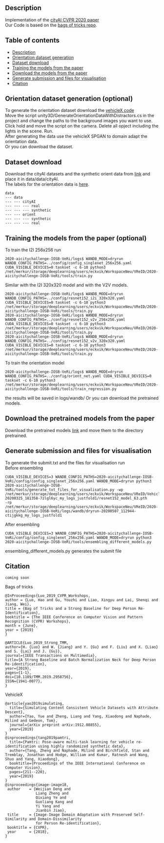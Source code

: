 ## Description
Implementation of the [cityAI CVPR 2020 paper](https://drive.google.com/open?id=1Cm25GNSpBQ11t4jujq6W8wA5JrxLDB2L)<br />
Our Code is based on the [bags of tricks repo](https://github.com/michuanhaohao/reid-strong-baseline). 
## Table of contents

- [Description](#description)
- [Orientation dataset generation](#dataset-generation)
- [Dataset download](#dataset-download )
- [Training the models from the paper](#training-the-models-from-the-paper)
- [Download the models from the paper](#download-the-models-from-the-paper)
- [Generate submission  and files for visualisation](#generate-submission-and-files-for-visualisation)
- [Citation](#citation)

## Orientation dataset generation (optional)
To generate the orientation dataset download the [vehicleX code](https://github.com/yorkeyao/VehicleX)<br />
Move the script unity3D/GenerateOrientationDataWithDistractors.cs in the project and change the paths to the background images you want to use.<br />
Click hold and move the script on the camera. Delete all opject including the lights in the scene. Run.<br />
After generating the data use the vehicleX SPGAN to domain adapt the orientation data.<br />
Or you can download the dataset.<br />
## Dataset download 
Download the cityAI datasets and the synthetic orient data from [link](https://drive.google.com/open?id=1huWCKzluNBwxz9D2pGqcJoz1wbJyVu-i) and place it in data/data/cityAI.<br />
The labels for the orientation data is [here](https://drive.google.com/open?id=1yLbbWKH-Q-rrtSCeFDmJ7MnrSQ1jEZua).
```
data
--- data
--- --- cityAI
--- --- --- real
--- --- --- synthetic
--- --- orient
--- --- --- synthetic
--- --- --- real
```
## Training the models from the paper (optional)
To train the I2I 256x256 run
```
2020-aicitychallenge-IOSB-VeRi/logs$ WANDB_MODE=dryrun  WANDB_CONFIG_PATHS=../config/config_singlenet_256x256.yaml CUDA_VISIBLE_DEVICES=0 taskset -c 6-10 python3 /net/merkur/storage/deeplearning/users/eckvik/WorkspaceNeu/VReID/2020-aicitychallenge-IOSB-VeRi/tools/train.py
```
Similar with the I2I 320x320 model and with the V2V models.
```
2020-aicitychallenge-IOSB-VeRi/logs$ WANDB_MODE=dryrun  WANDB_CONFIG_PATHS=../config/resnet152_i2i_320x320.yaml CUDA_VISIBLE_DEVICES=0 taskset -c 6-10 python3 /net/merkur/storage/deeplearning/users/eckvik/WorkspaceNeu/VReID/2020-aicitychallenge-IOSB-VeRi/tools/train.py
2020-aicitychallenge-IOSB-VeRi/logs$ WANDB_MODE=dryrun  WANDB_CONFIG_PATHS=../config/resnet152_v2v_256x256.yaml CUDA_VISIBLE_DEVICES=0 taskset -c 6-10 python3 /net/merkur/storage/deeplearning/users/eckvik/WorkspaceNeu/VReID/2020-aicitychallenge-IOSB-VeRi/tools/train.py
2020-aicitychallenge-IOSB-VeRi/logs$ WANDB_MODE=dryrun  WANDB_CONFIG_PATHS=../config/resnet152_v2v_320x320.yaml CUDA_VISIBLE_DEVICES=0 taskset -c 6-10 python3 /net/merkur/storage/deeplearning/users/eckvik/WorkspaceNeu/VReID/2020-aicitychallenge-IOSB-VeRi/tools/train.py
```
To train the orientation model
```
2020-aicitychallenge-IOSB-VeRi/logs$ WANDB_MODE=dryrun  WANDB_CONFIG_PATHS=../config/orient_net.yaml CUDA_VISIBLE_DEVICES=0 taskset -c 6-10 python3 /net/merkur/storage/deeplearning/users/eckvik/WorkspaceNeu/VReID/2020-aicitychallenge-IOSB-VeRi/tools/train_regression.py
```

the results will be saved in logs/wandb/
Or you can download the pretrained models.<br />
## Download the pretrained models from the paper
Download the pretrained models [link](https://drive.google.com/open?id=1mQLlwE173bKt9UrKd_HU8tLWADcv6aKu) and move them to the directory pretrained.
## Generate submission and files for visualisation
To generate the submit.txt and the files for visualisation run<br />
Before ensembling
```
CUDA_VISIBLE_DEVICES=3 WANDB_CONFIG_PATHS=2020-aicitychallenge-IOSB-VeRi/config/config_singlenet_256x256.yaml WANDB_MODE=dryrun python3 2020-aicitychallenge-IOSB-VeRi/tools/generate_txt_files_for_visualisation.py -wp
/net/merkur/storage/deeplearning/users/eckvik/WorkspaceNeu/VReID/VehicleReID/logs/cityai/2020/wandb/run-20200325_181358-7zlgl6yc_my_logs_justfold1/resnet152_model_63.pth
-rp
/net/merkur/storage/deeplearning/users/eckvik/WorkspaceNeu/VReID/2020-aicitychallenge-IOSB-VeRi/logs/wandb/dryrun-20200507_112944-ctijgkkg_my_logs_justfold1
```
After ensembling
```
CUDA_VISIBLE_DEVICES=3 WANDB_CONFIG_PATHS=2020-aicitychallenge-IOSB-VeRi/config/config_singlenet_256x256.yaml WANDB_MODE=dryrun python3 2020-aicitychallenge-IOSB-VeRi/tools/ensembling_different_models.py
```
ensembling_different_models.py generates the submit file

## Citation

```
coming soon
```
Bags of tricks
```
@InProceedings{Luo_2019_CVPR_Workshops,
author = {Luo, Hao and Gu, Youzhi and Liao, Xingyu and Lai, Shenqi and Jiang, Wei},
title = {Bag of Tricks and a Strong Baseline for Deep Person Re-Identification},
booktitle = {The IEEE Conference on Computer Vision and Pattern Recognition (CVPR) Workshops},
month = {June},
year = {2019}
}

@ARTICLE{Luo_2019_Strong_TMM, 
author={H. {Luo} and W. {Jiang} and Y. {Gu} and F. {Liu} and X. {Liao} and S. {Lai} and J. {Gu}}, 
journal={IEEE Transactions on Multimedia}, 
title={A Strong Baseline and Batch Normalization Neck for Deep Person Re-identification}, 
year={2019}, 
pages={1-1}, 
doi={10.1109/TMM.2019.2958756}, 
ISSN={1941-0077}, 
}
```
VehicleX
```
@article{yao2019simulating,
  title={Simulating Content Consistent Vehicle Datasets with Attribute Descent},
  author={Yao, Yue and Zheng, Liang and Yang, Xiaodong and Naphade, Milind and Gedeon, Tom},
  journal={arXiv preprint arXiv:1912.08855},
  year={2019}
}
@inproceedings{tang2019pamtri,
  title={Pamtri: Pose-aware multi-task learning for vehicle re-identification using highly randomized synthetic data},
  author={Tang, Zheng and Naphade, Milind and Birchfield, Stan and Tremblay, Jonathan and Hodge, William and Kumar, Ratnesh and Wang, Shuo and Yang, Xiaodong},
  booktitle={Proceedings of the IEEE International Conference on Computer Vision},
  pages={211--220},
  year={2019}
}
@inproceedings{image-image18,
 author    = {Weijian Deng and
              Liang Zheng and
              Qixiang Ye and
              Guoliang Kang and
              Yi Yang and
              Jianbin Jiao},
 title     = {Image-Image Domain Adaptation with Preserved Self-Similarity and Domain-Dissimilarity
              for Person Re-identification},
 booktitle = {CVPR},
 year      = {2018},
}
```
